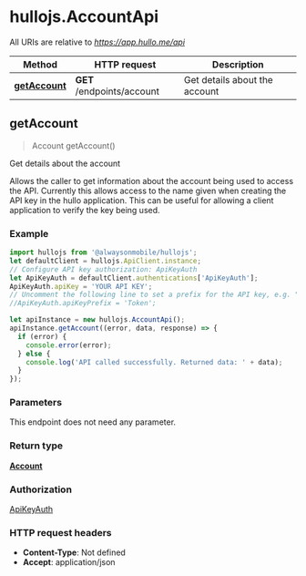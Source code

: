 # hullojs.AccountApi

All URIs are relative to *https://app.hullo.me/api*

Method | HTTP request | Description
------------- | ------------- | -------------
[**getAccount**](AccountApi.md#getAccount) | **GET** /endpoints/account | Get details about the account



## getAccount

> Account getAccount()

Get details about the account

Allows the caller to get information about the account being used to access the API. Currently this allows access to the name given when creating the API key in the hullo application. This can be useful for allowing a client application to verify the key being used.

### Example

```javascript
import hullojs from '@alwaysonmobile/hullojs';
let defaultClient = hullojs.ApiClient.instance;
// Configure API key authorization: ApiKeyAuth
let ApiKeyAuth = defaultClient.authentications['ApiKeyAuth'];
ApiKeyAuth.apiKey = 'YOUR API KEY';
// Uncomment the following line to set a prefix for the API key, e.g. "Token" (defaults to null)
//ApiKeyAuth.apiKeyPrefix = 'Token';

let apiInstance = new hullojs.AccountApi();
apiInstance.getAccount((error, data, response) => {
  if (error) {
    console.error(error);
  } else {
    console.log('API called successfully. Returned data: ' + data);
  }
});
```

### Parameters

This endpoint does not need any parameter.

### Return type

[**Account**](Account.md)

### Authorization

[ApiKeyAuth](../README.md#ApiKeyAuth)

### HTTP request headers

- **Content-Type**: Not defined
- **Accept**: application/json

